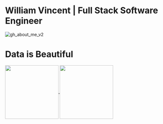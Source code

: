 # William Vincent | Full Stack Software Engineer
![gh_about_me_v2](https://user-images.githubusercontent.com/48498224/111026945-38343280-83bb-11eb-9214-b38ae0c1d4d6.png)


# Data is Beautiful
<a href="https://github.com/WJVincent/WJVincent">
<img align="center" height="175" src="https://github-readme-stats.vercel.app/api/top-langs/?username=WJVincent&theme=vue-dark&layout=compact&custom_title=Favorite%20Languages"/>
</a>

<a href="https://github.com/WJVincent/WJVincent">
<img align="center" height="175" src="https://github-readme-stats.vercel.app/api?username=WJVincent&count_private=true&show_icons=true&theme=vue-dark&custom_title=My%20Stats"/>
</a>
